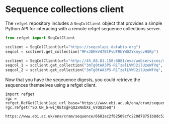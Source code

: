 # Sequence collections client

The `refget` repository includes a `SeqColClient` object that provides a simple Python API for interacing with a remote refget sequence collections server.

```python
from refget import SeqColClient

scclient = SeqColClient(url="https://seqcolapi.databio.org")
seqcol = scclient.get_collection("MFxJDHkVdTBlPvUFRbYWDZYxmycvHSRp")

scclient = SeqColClient(url="http://45.88.81.158:8081/eva/webservices/seqcol")
seqcol_1 = scclient.get_collection("3mTg0tAA3PS-R1TzelLVWJ2ilUzoWfVq", level=1)
seqcol_2 = scclient.get_collection("3mTg0tAA3PS-R1TzelLVWJ2ilUzoWfVq", level=2)
```

Now that you have the seqeuence digests, you could retrieve the sequences themselves using a refget client.

```
import refget
rgc = refget.RefGetClient(api_url_base="https://www.ebi.ac.uk/ena/cram/sequence/")
rgc.refget("SQ.UN_b-wij0EtsgFqQ2xNsbXs_GYQQIbeQ")

https://www.ebi.ac.uk/ena/cram/sequence/6681ac2f62509cfc220d78751b8dc524
```




